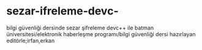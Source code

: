 # sezar-ifreleme-devc-
bilgi güvenliği dersinde sezar şifreleme devc++ ile
batman üniversitesi/elektronik haberleşme programı/bilgi güvenliği dersi
hazırlayan editörle;irfan,erkan

